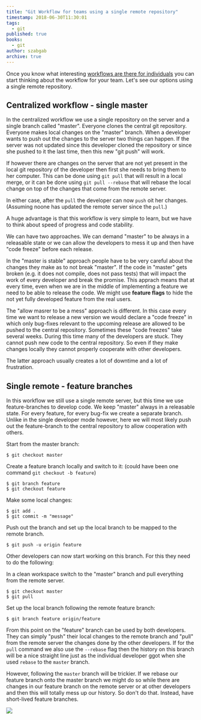 ```yaml
---
title: "Git Workflow for teams using a single remote repository"
timestamp: 2018-06-30T11:30:01
tags:
  - git
published: true
books:
  - git
author: szabgab
archive: true
---
```



Once you know what interesting [workflows are there for individuals](/git-workflow-for-individuals) you can start
thinking about the workflow for your team. Let's see our options using a single remote repository.


## Centralized workflow - single master

In the centralized workflow we use a single repository on the server and a single branch called "master". Everyone clones the
central git repository. Everyone makes local changes on the "master" branch.
When a developer wants to push out the changes to the server two things can happen. If the server was not updated since this developer cloned the repository or since she pushed to it the last time, then this new "git push" will work.

If however there are changes on the server that are not yet present in the local git repository of the developer then first she needs to bring them to her computer. This can be done using `git pull` that will result in a local merge, or it can be done using
`git pull --rebase` that will rebase the local change on top of the changes that come from the remote server.

In either case, after the `pull` the developer can now `push` oit her changes. (Assuming noone has updated the remote server since the `pull`.)

A huge advantage is that this workflow is very simple to learn, but we have to think about speed of progress and code stability.

We can have two approaches. We can demand "master" to be always in a releasable state or we can allow the developers to mess it up and then have "code freeze" before each release.

In the "master is stable" approach people have to be very careful about the changes they make as to not break "master".
If the code in "master" gets broken (e.g. it does not compile, does not pass tests) that will impact the work of every developer and break the promise. This apprach means that at every time, even when we are in the middle of implementing a feature we need to be able to release the code. We might use <b>feature flags</b> to hide the not yet fully developed feature from the real users.

The "allow masrer to be a mess" approach is different. In this case every time we want to release a new version we would declare a "code freeze" in which only bug-fixes relevant to the upcoming release are allowed to be pushed to the central repository. Sometimes these "code freezes" take several weeks. During this time many of the developers are stuck. They cannot push new code to the central repository. So even if they make changes locally they cannot properly cooperate with other developers.

The latter approach usually creates a lot of downtime and a lot of frustration.

## Single remote - feature branches

In this workflow we still use a single remote server, but this time we use feature-branches to develop code.
We keep "master" always in a releasable state. For every feature, for every bug-fix we create a separate branch.
Unlike in the single developer mode however, here we will most likely push out the feature-branch to the central
repository to allow cooperation with others.


Start from the master branch:

```
$ git checkout master
```

Create a feature branch locally and switch to it: (could have been one command `git checkout -b feature`)

```
$ git branch feature
$ git checkout feature
```

Make some local changes:

```
$ git add .
$ git commit -m "message"
```

Push out the branch and set up the local branch to be mapped to the remote branch.

```
$ git push -u origin feature
```

Other developers can now start working on this branch. For this they need to do the following:

In a clean workspace switch to the "master" branch and pull everything from the remote server.

```
$ git checkout master
$ git pull
```

Set up the local branch following the remote feature branch:

```
$ git branch feature origin/feature
```

From this point on the "feature" branch can be used by both developers. They can simply "push" their local changes to
the remote branch  and "pull" from the remote server the changes done by the other developers. If for the `pull`
command we also use the `--rebase` flag then the history on this branch will be a nice straight line just as the
individual developer ggot when she used `rebase` to the `master` branch.

However, following the `master` branch will be trickier. If we rebase our feature branch onto the master branch we
might do so while there are changes in our feature branch on the remote server or at other developers and then this will
totally mess up our history. So don't do that. Instead, have short-lived feature branches.

![](/img/Git-Logo-2Color.png)


<linkto file="examples/git/two-dev-master-merge.sh">

<linkto file="examples/git/two-dev-master-rebase.sh">

<linkto file="examples/git/two-dev-feature-merge.sh">

<linkto file="examples/git/two-dev-feature-rebase.sh">


